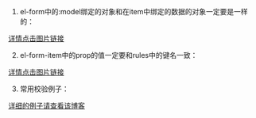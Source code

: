 1. el-form中的:model绑定的对象和在item中绑定的数据的对象一定要是一样的：

[详情点击图片链接](https://img-blog.csdnimg.cn/20181212163644714.png?x-oss-process=image/watermark,type_ZmFuZ3poZW5naGVpdGk,shadow_10,text_aHR0cHM6Ly9ibG9nLmNzZG4ubmV0L3UwMTI4OTE5ODA=,size_16,color_FFFFFF,t_70)


2. el-form-item中的prop的值一定要和rules中的键名一致：

 [详情点击图片链接](https://img-blog.csdnimg.cn/20181212163835441.png)
 
 
 3. 常用校验例子：
 
 [详细的例子请查看该博客](https://www.cnblogs.com/luoxuemei/p/9295506.html)
